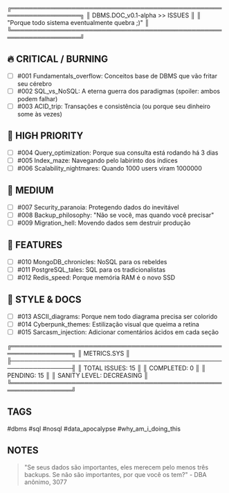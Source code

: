 ╔══════════════════════════════════════════════════════════════════╗
║                   DBMS.DOC_v0.1-alpha >> ISSUES                  ║
║          "Porque todo sistema eventualmente quebra ;)"           ║
╚══════════════════════════════════════════════════════════════════╝

## 🔥 CRITICAL / BURNING
- [ ] #001 Fundamentals_overflow: Conceitos base de DBMS que vão fritar seu cérebro
- [ ] #002 SQL_vs_NoSQL: A eterna guerra dos paradigmas (spoiler: ambos podem falhar)
- [ ] #003 ACID_trip: Transações e consistência (ou porque seu dinheiro some às vezes)

## 🚀 HIGH PRIORITY
- [ ] #004 Query_optimization: Porque sua consulta está rodando há 3 dias
- [ ] #005 Index_maze: Navegando pelo labirinto dos índices
- [ ] #006 Scalability_nightmares: Quando 1000 users viram 1000000

## 💊 MEDIUM
- [ ] #007 Security_paranoia: Protegendo dados do inevitável
- [ ] #008 Backup_philosophy: "Não se você, mas quando você precisar"
- [ ] #009 Migration_hell: Movendo dados sem destruir produção

## 🌟 FEATURES
- [ ] #010 MongoDB_chronicles: NoSQL para os rebeldes
- [ ] #011 PostgreSQL_tales: SQL para os tradicionalistas
- [ ] #012 Redis_speed: Porque memória RAM é o novo SSD

## 🎨 STYLE & DOCS
- [ ] #013 ASCII_diagrams: Porque nem todo diagrama precisa ser colorido
- [ ] #014 Cyberpunk_themes: Estilização visual que queima a retina
- [ ] #015 Sarcasm_injection: Adicionar comentários ácidos em cada seção

╔════════════════════════════════════════════════════════════════╗
║                        METRICS.SYS                             ║
╟────────────────────────────────────────────────────────────────╢
║ TOTAL ISSUES: 15                                              ║
║ COMPLETED: 0                                                  ║
║ PENDING: 15                                                   ║
║ SANITY LEVEL: DECREASING                                      ║
╚════════════════════════════════════════════════════════════════╝

## TAGS
#dbms #sql #nosql #data_apocalypse #why_am_i_doing_this

## NOTES
> "Se seus dados são importantes, eles merecem pelo menos
>  três backups. Se não são importantes, por que você os tem?"
>                                          - DBA anônimo, 3077